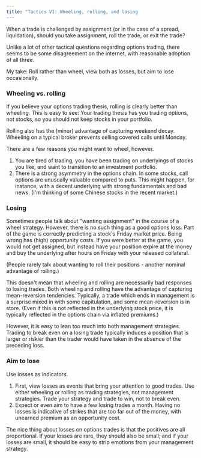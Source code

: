 ```yaml
---
title: "Tactics VI: Wheeling, rolling, and losing
---
```


When a trade is challenged by assignment (or in the case of a spread, liquidation), should you take assignment, roll the trade, or exit the trade?

Unlike a lot of other tactical questions regarding options trading, there seems to be some disagreement on the internet, with reasonable adoption of all three.

My take: Roll rather than wheel, view both as losses, but aim to lose occasionally.



### Wheeling vs. rolling

If you believe your options trading thesis, rolling is clearly better than wheeling. This is easy to see: Your trading thesis has you trading options, not stocks, so you should not keep stocks in your portfolio.

Rolling also has the (minor) advantage of capturing weekend decay. Wheeling on a typical broker prevents selling covered calls until Monday.

There are a few reasons you might want to wheel, however.

1. You are tired of trading, you have been trading on underlyings of stocks you like, and want to transition to an investment portfolio.
2. There is a strong asymmetry in the options chain. In some stocks, call options are unusually valuable compared to puts. This might happen, for instance, with a decent underlying with strong fundamentals and bad news. (I'm thinking of some Chinese stocks in the recent market.)


### Losing 

Sometimes people talk about "wanting assignment" in the course of a wheel strategy. However, there is no such thing as a good options loss. Part of the game is correctly predicting a stock's Friday market price. Being wrong has (high) opportunity costs. If you were better at the game, you would not get assigned, but instead have your position expire at the money and buy the underlying after hours on Friday with your released collateral.

(People rarely talk about wanting to roll their positions - another nominal advantage of rolling.)

This doesn't mean that wheeling and rolling are necessarily bad responses to losing trades. Both wheeling and rolling have the advantage of capturing mean-reversion tendencies. Typically, a trade which ends in management is a surprise mixed in with some capitulation, and some mean-reversion is in store. (Even if this is not reflected in the underlying stock price, it is typically reflected in the options chain via inflated premiums.) 

However, it is easy to lean too much into both management strategies. Trading to break even on a losing trade typically induces a position that is larger or riskier than the trader would have taken in the absence of the preceding loss.

### Aim to lose

Use losses as indicators.

1. First, view losses as events that bring your attention to good trades. Use either wheeling or rolling as trading strategies, not management strategies. Trade your strategy and trade to win, not to break even.
2. Expect or even aim to have a few losing trades a month. Having no losses is indicative of strikes that are too far out of the money, with unearned premium as an opportunity cost.

The nice thing about losses on options trades is that the positives are all proportional. If your losses are rare, they should also be small; and if your losses are small, it should be easy to strip emotions from your management strategy.

